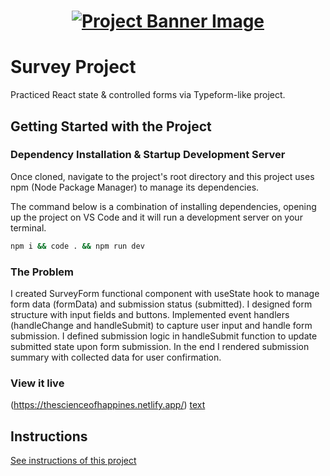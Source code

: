 <h1 align="center">
  <a href="">
    <img src="/src/assets/survey.svg" alt="Project Banner Image">
  </a>
</h1>

# Survey Project

Practiced React state & controlled forms via Typeform-like project.


## Getting Started with the Project

### Dependency Installation & Startup Development Server

Once cloned, navigate to the project's root directory and this project uses npm (Node Package Manager) to manage its dependencies.

The command below is a combination of installing dependencies, opening up the project on VS Code and it will run a development server on your terminal.

```bash
npm i && code . && npm run dev
```

### The Problem

I created SurveyForm functional component with useState hook to manage form data (formData) and submission status (submitted). I designed form structure with input fields and buttons. Implemented event handlers (handleChange and handleSubmit) to capture user input and handle form submission. I defined submission logic in handleSubmit function to update submitted state upon form submission. In the end I rendered submission summary with collected data for user confirmation.



### View it live

(https://thescienceofhappines.netlify.app/)
[text](https://thescienceofhappines.netlify.app/)

## Instructions

<a href="instructions.md">
   See instructions of this project
  </a>
